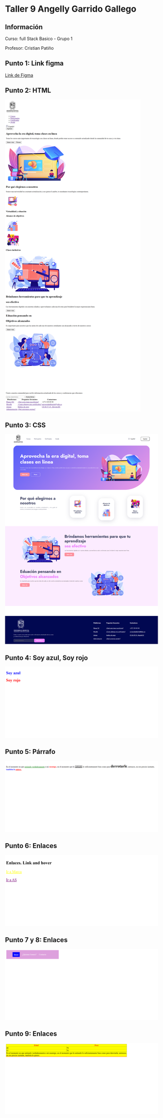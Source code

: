<h1>Taller 9 Angelly Garrido Gallego</h1>

<h2> Información</h2>

<p>Curso: full Stack Basico - Grupo 1</p>
<p>Profesor: Cristian Patiño</p>

<h2> Punto 1: Link figma</h2>
<a href="https://www.figma.com/file/yR4GczimRmo6RArjQhjfJn/Figma-Project-Angelly?type=design&node-id=0%3A1&mode=design&t=lFM1ZAmxqLs8RpL2-1" target="_blank">Link de Figma</a>
<h2>Punto 2: HTML</h2>
<img src="./public/images/html.png" alt="html">
<h2>Punto 3: CSS </h2>
<img src="./public/images/css.png" alt="css">
<h2>Punto 4: Soy azul, Soy rojo</h2>
<img src="./public/images/punto4.png" alt="punto4">
<h2>Punto 5: Párrafo</h2>
<img src="./public/images/punto5.png" alt="punto5">
<h2>Punto 6: Enlaces</h2>
<img src="./public/images/punto6.png" alt="punto6">
<h2>Punto 7 y 8: Enlaces</h2>
<img src="./public/images/punto7y8.png" alt="punto7y8">
<h2>Punto 9: Enlaces</h2>
<img src="./public/images/punto9.png" alt="punto9">